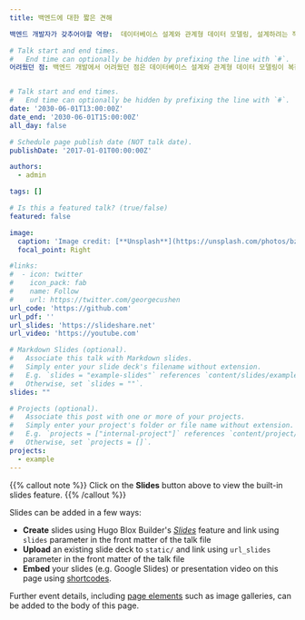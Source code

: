 ```yaml
---
title: 백엔드에 대한 짧은 견해

백엔드 개발자가 갖추어야할 역량:  데이터베이스 설계와 관계형 데이터 모델링, 설계하려는 작업에 따라 클라이언트의 요구 사항을 충족하면서도 효율적이고 일관된 엔드포인트를 만들기, 사용자 인증과 데이터 보호를 위한 보안 취약점을 예방하고  계속해서 변화하는 보안 트렌드에 따라기, 높은 트래픽 상황에서도 안정적인 성능을 유지하기 위해 서버를 최적화하고 스케일링 등을 할 줄 알아야한다. 

# Talk start and end times.
#   End time can optionally be hidden by prefixing the line with `#`.
어려웠던 점: 백엔드 개발에서 어려웠던 점은 데이터베이스 설계와 관계형 데이터 모델링이 복잡해 적절한 구조를 정의하는 것이 힘들었던 것 같다. 또한, RESTful API를 설계할 때 클라이언트의 요구 사항을 충족하면서도 효율적이고 일관된 엔드포인트를 만드는 것이 까다롭고, 다양한 오류를 적절히 처리하며 사용자에게 이해하기 쉬운 메시지를 제공하는 것도 어려웠던 것 같다. 더불어 사용자 인증과 데이터 보호를 위한 보안 취약점을 예방하는 것이 어렵고, 높은 트래픽 상황에서도 안정적인 성능을 유지하기 위해 서버를 최적화하고 스케일링하는 것이 도전적이었던 것 같다.


# Talk start and end times.
#   End time can optionally be hidden by prefixing the line with `#`.
date: '2030-06-01T13:00:00Z'
date_end: '2030-06-01T15:00:00Z'
all_day: false

# Schedule page publish date (NOT talk date).
publishDate: '2017-01-01T00:00:00Z'

authors:
  - admin

tags: []

# Is this a featured talk? (true/false)
featured: false

image:
  caption: 'Image credit: [**Unsplash**](https://unsplash.com/photos/bzdhc5b3Bxs)'
  focal_point: Right

#links:
#  - icon: twitter
#    icon_pack: fab
#    name: Follow
#    url: https://twitter.com/georgecushen
url_code: 'https://github.com'
url_pdf: ''
url_slides: 'https://slideshare.net'
url_video: 'https://youtube.com'

# Markdown Slides (optional).
#   Associate this talk with Markdown slides.
#   Simply enter your slide deck's filename without extension.
#   E.g. `slides = "example-slides"` references `content/slides/example-slides.md`.
#   Otherwise, set `slides = ""`.
slides: ""

# Projects (optional).
#   Associate this post with one or more of your projects.
#   Simply enter your project's folder or file name without extension.
#   E.g. `projects = ["internal-project"]` references `content/project/deep-learning/index.md`.
#   Otherwise, set `projects = []`.
projects:
  - example
---
```


{{% callout note %}}
Click on the **Slides** button above to view the built-in slides feature.
{{% /callout %}}

Slides can be added in a few ways:

- **Create** slides using Hugo Blox Builder's [_Slides_](https://docs.hugoblox.com/reference/content-types/) feature and link using `slides` parameter in the front matter of the talk file
- **Upload** an existing slide deck to `static/` and link using `url_slides` parameter in the front matter of the talk file
- **Embed** your slides (e.g. Google Slides) or presentation video on this page using [shortcodes](https://docs.hugoblox.com/reference/markdown/).

Further event details, including [page elements](https://docs.hugoblox.com/reference/markdown/) such as image galleries, can be added to the body of this page.
